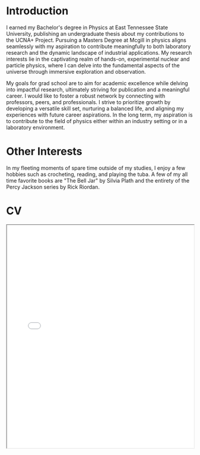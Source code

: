 # Introduction

I earned my Bachelor's degree in Physics at East Tennessee State University, publishing an undergraduate thesis about my contributions to the UCNA+ Project. Pursuing a Masters Degree at Mcgill in physics aligns seamlessly with my aspiration to contribute meaningfully to both laboratory research and the dynamic landscape of industrial applications. My research interests lie in the captivating realm of hands-on, experimental nuclear and particle physics, where I can delve into the fundamental aspects of the universe through immersive exploration and observation.

My goals for grad school are to aim for academic excellence while delving into impactful research, ultimately striving for publication and a meaningful career. I would like to foster a robust network by connecting with professors, peers, and professionals. I strive to prioritize growth by developing a versatile skill set, nurturing a balanced life, and aligning my experiences with future career aspirations. In the long term, my aspiration is to contribute to the field of physics either within an industry setting or in a laboratory environment.

# Other Interests

In my fleeting moments of spare time outside of my studies, I enjoy a few hobbies such as crocheting, reading, and playing the tuba. A few of my all time favorite books are "The Bell Jar" by Silvia Plath and the entirety of the Percy Jackson series by Rick Riordan.

# CV

<!-- How to embed a PDF -->
<iframe width="100%" height="600" src="./media/CV-Amelia-Greathouse-2024.pdf">